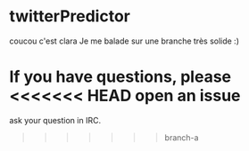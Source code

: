 # twitterPredictor
coucou c'est clara
Je me balade sur une branche très solide :)

If you have questions, please
<<<<<<< HEAD
open an issue
=======
ask your question in IRC.
>>>>>>> branch-a
